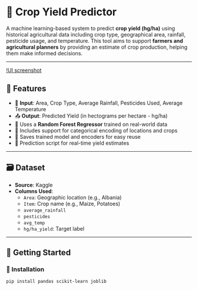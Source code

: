 # 🌾 Crop Yield Predictor

A machine learning-based system to predict **crop yield (hg/ha)** using historical agricultural data including crop type, geographical area, rainfall, pesticide usage, and temperature. This tool aims to support **farmers and agricultural planners** by providing an estimate of crop production, helping them make informed decisions.

---
[!UI screenshot](assets/image.png)
## 📌 Features

- 📍 **Input**: Area, Crop Type, Average Rainfall, Pesticides Used, Average Temperature  
- 📤 **Output**: Predicted Yield (in hectograms per hectare - hg/ha)
- 🧠 Uses a **Random Forest Regressor** trained on real-world data
- 🔄 Includes support for categorical encoding of locations and crops
- 💾 Saves trained model and encoders for easy reuse
- 🧪 Prediction script for real-time yield estimates

---

## 🗃️ Dataset

- **Source**: Kaggle
- **Columns Used**:
  - `Area`: Geographic location (e.g., Albania)
  - `Item`: Crop name (e.g., Maize, Potatoes)
  - `average_rainfall`
  - `pesticides`
  - `avg_temp`
  - `hg/ha_yield`: Target label

---

## 🚀 Getting Started

### 🔧 Installation

```bash
pip install pandas scikit-learn joblib
